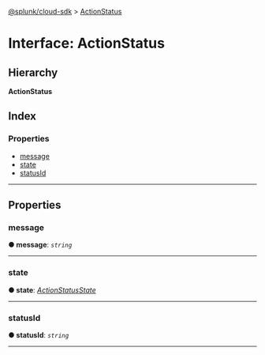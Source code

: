 [@splunk/cloud-sdk](../README.md) > [ActionStatus](../interfaces/actionstatus.md)

# Interface: ActionStatus

## Hierarchy

**ActionStatus**

## Index

### Properties

* [message](actionstatus.md#message)
* [state](actionstatus.md#state)
* [statusId](actionstatus.md#statusid)

---

## Properties

<a id="message"></a>

###  message

**● message**: *`string`*

___
<a id="state"></a>

###  state

**● state**: *[ActionStatusState](../enums/actionstatusstate.md)*

___
<a id="statusid"></a>

###  statusId

**● statusId**: *`string`*

___

